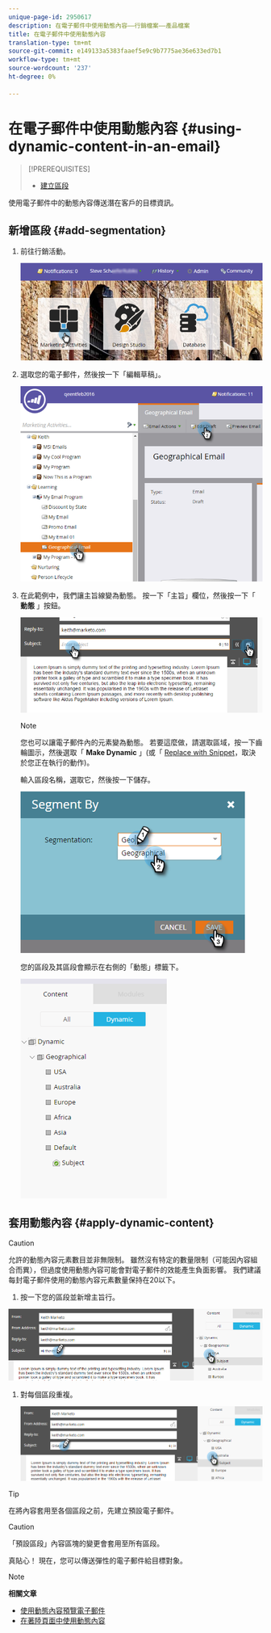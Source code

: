 ```yaml
---
unique-page-id: 2950617
description: 在電子郵件中使用動態內容——行銷檔案——產品檔案
title: 在電子郵件中使用動態內容
translation-type: tm+mt
source-git-commit: e149133a5383faaef5e9c9b7775ae36e633ed7b1
workflow-type: tm+mt
source-wordcount: '237'
ht-degree: 0%

---
```



# 在電子郵件中使用動態內容 {#using-dynamic-content-in-an-email}

>[!PREREQUISITES]
>
>* [建立區段](../../../../product-docs/personalization/segmentation-and-snippets/segmentation/create-a-segmentation.md)

>



使用電子郵件中的動態內容傳送潛在客戶的目標資訊。

## 新增區段 {#add-segmentation}

1. 前往行銷活動。

   ![](assets/login-marketing-activities.png)

1. 選取您的電子郵件，然後按一下「編輯草稿」。

   ![](assets/1.2.png)

1. 在此範例中，我們讓主旨線變為動態。 按一下「主旨」欄位，然後按一下「 **動態** 」按鈕。

   ![](assets/1.3.png)

   >[!NOTE]
   >
   >您也可以讓電子郵件內的元素變為動態。 若要這麼做，請選取區域，按一下齒輪圖示，然後選取「 **Make Dynamic** 」(或「 [Replace with Snippet](../../../../product-docs/personalization/segmentation-and-snippets/snippets/create-a-snippet.md)，取決於您正在執行的動作)。

   輸入區段名稱，選取它，然後按一下儲存。

   ![](assets/1.4.png)

   您的區段及其區段會顯示在右側的「動態」標籤下。

   ![](assets/1.5.png)

## 套用動態內容 {#apply-dynamic-content}

>[!CAUTION]
>
>允許的動態內容元素數目並非無限制。 雖然沒有特定的數量限制（可能因內容組合而異），但過度使用動態內容可能會對電子郵件的效能產生負面影響。 我們建議每封電子郵件使用的動態內容元素數量保持在20以下。

1. 按一下您的區段並新增主旨行。

![](assets/2.1.png)

1. 對每個區段重複。

   ![](assets/2.2.png)

>[!TIP]
>
>在將內容套用至各個區段之前，先建立預設電子郵件。

>[!CAUTION]
>
>「預設區段」內容區塊的變更會套用至所有區段。

真貼心！ 現在，您可以傳送彈性的電子郵件給目標對象。

>[!NOTE]
>
>**相關文章**
>
>* [使用動態內容預覽電子郵件](preview-an-email-with-dynamic-content.md)
>* [在著陸頁面中使用動態內容](../../../../product-docs/demand-generation/landing-pages/free-form-landing-pages/use-dynamic-content-in-a-free-form-landing-page.md)

>




